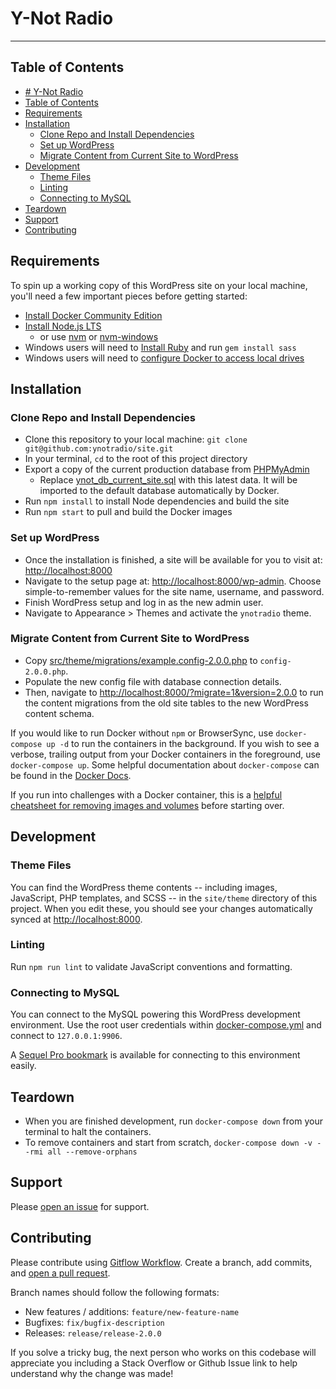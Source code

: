 # Y-Not Radio #
----------------

## Table of Contents

- [# Y-Not Radio](#h1-id%22y-not-radio-843%22y-not-radioh1)
- [Table of Contents](#table-of-contents)
- [Requirements](#requirements)
- [Installation](#installation)
  - [Clone Repo and Install Dependencies](#clone-repo-and-install-dependencies)
  - [Set up WordPress](#set-up-wordpress)
  - [Migrate Content from Current Site to WordPress](#migrate-content-from-current-site-to-wordpress)
- [Development](#development)
  - [Theme Files](#theme-files)
  - [Linting](#linting)
  - [Connecting to MySQL](#connecting-to-mysql)
- [Teardown](#teardown)
- [Support](#support)
- [Contributing](#contributing)

## Requirements
To spin up a working copy of this WordPress site on your local machine, you'll need a few important pieces before getting started:

- [Install Docker Community Edition](https://www.docker.com/community-edition)
- [Install Node.js LTS](https://nodejs.org/en/download/)
    - or use [nvm](https://github.com/creationix/nvm) or [nvm-windows](https://github.com/coreybutler/nvm-windows)
- Windows users will need to [Install Ruby](https://rubyinstaller.org/) and run `gem install sass`
- Windows users will need to [configure Docker to access local drives](https://rominirani.com/docker-on-windows-mounting-host-directories-d96f3f056a2c)

## Installation
### Clone Repo and Install Dependencies
- Clone this repository to your local machine: `git clone git@github.com:ynotradio/site.git`
- In your terminal, `cd` to the root of this project directory
- Export a copy of the current production database from [PHPMyAdmin](http://vazoom.com/cgi/phpmyadmin)
  - Replace [ynot_db_current_site.sql](db/docker/ynot_db_current_site.sql) with this latest data. It will be imported to the default database automatically by Docker.
- Run `npm install` to install Node dependencies and build the site
- Run `npm start` to pull and build the Docker images

### Set up WordPress
- Once the installation is finished, a site will be available for you to visit at: [http://localhost:8000](http://localhost:8000)
- Navigate to the setup page at: [http://localhost:8000/wp-admin](http://localhost:8000/wp-admin). Choose simple-to-remember values for the site name, username, and password.
- Finish WordPress setup and log in as the new admin user.
- Navigate to Appearance > Themes and activate the `ynotradio` theme.

### Migrate Content from Current Site to WordPress
- Copy [src/theme/migrations/example.config-2.0.0.php](src/theme/migrations/example.config-2.0.0.php) to `config-2.0.0.php`.
- Populate the new config file with database connection details.
- Then, navigate to [http://localhost:8000/?migrate=1&version=2.0.0](http://localhost:8000/?migrate=1&version=2.0.0) to run the content migrations from the old site tables to the new WordPress content schema.

If you would like to run Docker without `npm` or BrowserSync, use `docker-compose up -d` to run the containers in the background. If you wish to see a verbose, trailing output from your Docker containers in the foreground, use `docker-compose up`. Some helpful documentation about `docker-compose` can be found in the [Docker Docs](https://docs.docker.com/compose/reference/overview/#command-options-overview-and-help).

If you run into challenges with a Docker container, this is a [helpful cheatsheet for removing images and volumes](https://www.digitalocean.com/community/tutorials/how-to-remove-docker-images-containers-and-volumes) before starting over. 


## Development

### Theme Files
You can find the WordPress theme contents -- including images, JavaScript, PHP templates, and SCSS -- in the `site/theme` directory of this project. When you edit these, you should see your changes automatically synced at [http://localhost:8000](http://localhost:8000).

### Linting
Run `npm run lint` to validate JavaScript conventions and formatting.

### Connecting to MySQL
You can connect to the MySQL powering this WordPress development environment. Use the root user credentials within [docker-compose.yml](docker-compose.yml) and connect to `127.0.0.1:9906`.

A [Sequel Pro bookmark](db/ynotradio%20docker%20-%20WordPress.plist) is available for connecting to this environment easily.

## Teardown
- When you are finished development, run `docker-compose down` from your terminal to halt the containers.
- To remove containers and start from scratch, `docker-compose down -v --rmi all --remove-orphans`

## Support
Please [open an issue](https://github.com/ynotradio/site/issues) for support.

## Contributing
Please contribute using [Gitflow Workflow](https://www.atlassian.com/git/tutorials/comparing-workflows/gitflow-workflow). Create a branch, add commits, and [open a pull request](https://github.com/ynotradio/site/pulls).

Branch names should follow the following formats:

- New features / additions: `feature/new-feature-name`
- Bugfixes: `fix/bugfix-description`
- Releases: `release/release-2.0.0` 

If you solve a tricky bug, the next person who works on this codebase will appreciate you including a Stack Overflow or Github Issue link to help understand why the change was made!

